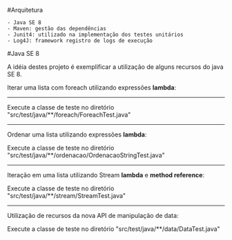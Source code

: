 #Arquitetura

	- Java SE 8
	- Maven: gestão das dependências
	- Junit4: utilizado na implementação dos testes unitários
	- Log4J: framework registro de logs de execução

#Java SE 8

A idéia destes projeto é exemplificar a utilização de alguns recursos do java SE 8.

Iterar uma lista com foreach utilizando expressões **lambda**:

-------------------------------------------------------------------------------
Execute a classe de teste no diretório "src/test/java/**/foreach/ForeachTest.java"

-------------------------------------------------------------------------------
Ordenar uma lista utilizando expressões **lambda**:

Execute a classe de teste no diretório "src/test/java/**/ordenacao/OrdenacaoStringTest.java"

-------------------------------------------------------------------------------
Iteração em uma lista utilizando Stream **lambda** e **method reference**:

Execute a classe de teste no diretório "src/test/java/**/stream/StreamTest.java"

-------------------------------------------------------------------------------
Utilização de recursos da nova API de manipulação de data:

Execute a classe de teste no diretório "src/test/java/**/data/DataTest.java"


